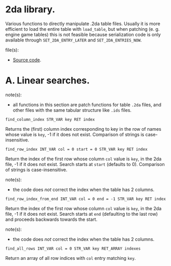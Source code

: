 # 2da library.

Various functions to directly manipulate .2da table files. Usually it is more efficient to load the entire table with `load_table`, but when patching (e. g. engine game tables) this is not feasible because serialization code is only available through `SET_2DA_ENTRY_LATER` and `SET_2DA_ENTRIES_NOW`.

file(s):

* [Source code](../../2da.tpa).

# A. Linear searches.

note(s):
* all functions in this section are patch functions for table `.2da` files, and other files with the same tabular structure like `.ids` files.

`find_column_index STR_VAR key RET index`

Returns the (first) column index corresponding to key in the row of names whose value is `key`, -1 if it does not exist. Comparison of strings is case-insensitive.

`find_row_index INT_VAR col = 0 start = 0 STR_VAR key RET index`

Return the index of the first row whose column `col` value is `key`, in the 2da file, -1 if it does not exist. Search starts at `start` (defaults to 0). Comparison of strings is case-insensitive.

note(s):
* the code does *not* correct the index when the table has 2 columns.

`find_row_index_from_end INT_VAR col = 0 end = -1 STR_VAR key RET index`

Return the index of the first row whose column `col` value is `key`, in the 2da file, -1 if it does not exist. Search starts at `end` (defaulting to the last row) and proceeds backwards towards the start.

note(s):
* the code does *not* correct the index when the table has 2 columns.

`find_all_rows INT_VAR col = 0 STR_VAR key RET_ARRAY indexes`

Return an array of all row indices with `col` entry matching `key`.
